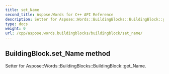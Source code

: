 ```yaml
---
title: set_Name
second_title: Aspose.Words for C++ API Reference
description: Setter for Aspose::Words::BuildingBlocks::BuildingBlock::get_Name. 
type: docs
weight: 0
url: /cpp/aspose.words.buildingblocks/buildingblock/set_name/
---
```

## BuildingBlock.set_Name method


Setter for Aspose::Words::BuildingBlocks::BuildingBlock::get_Name. 

